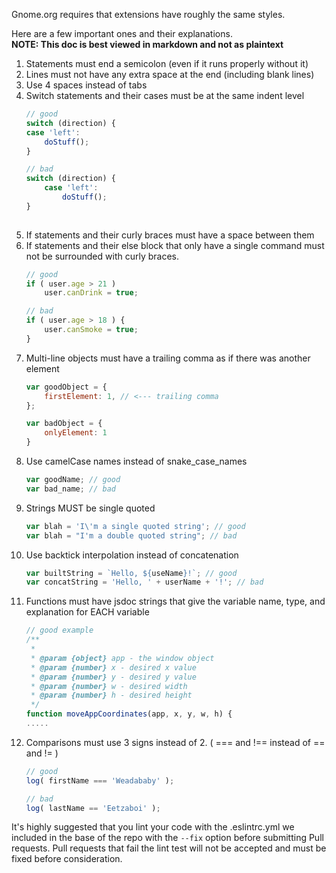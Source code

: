 Gnome.org requires that extensions have roughly the same styles.  

Here are a few important ones and their explanations.<br>
**NOTE: This doc is best viewed in markdown and not as plaintext**
1.  Statements must end a semicolon (even if it runs properly without it)
1.  Lines must not have any extra space at the end (including blank lines)
1.  Use 4 spaces instead of tabs
3.  Switch statements and their cases must be at the same indent level
    ```javascript
    // good
    switch (direction) {
    case 'left':
        doStuff();
    }
    
    // bad
    switch (direction) {
        case 'left':
            doStuff();
    }
        
    ```
1.  If statements and their curly braces must have a space between them
1.  If statements and their else block that only have a single command must not be surrounded with curly braces.
    ```javascript
    // good
    if ( user.age > 21 )
        user.canDrink = true;
    
    // bad
    if ( user.age > 18 ) {
        user.canSmoke = true;
    }
    ```
1.  Multi-line objects must have a trailing comma as if there was another element
    ```javascript
    var goodObject = {
        firstElement: 1, // <--- trailing comma
    };
    
    var badObject = {
        onlyElement: 1
    }
    ```
1.  Use camelCase names instead of snake_case_names
    ```javascript
    var goodName; // good
    var bad_name; // bad
    ```
1.  Strings MUST be single quoted
    ```javascript
    var blah = 'I\'m a single quoted string'; // good
    var blah = "I'm a double quoted string"; // bad 
    ```
1.  Use backtick interpolation instead of concatenation
    ```javascript
    var builtString = `Hello, ${useName}!`; // good
    var concatString = 'Hello, ' + userName + '!'; // bad
    ```
1.  Functions must have jsdoc strings that give the variable name, type, and explanation for EACH variable
    ```javascript
    // good example
    /**
     *
     * @param {object} app - the window object
     * @param {number} x - desired x value
     * @param {number} y - desired y value
     * @param {number} w - desired width
     * @param {number} h - desired height
     */
    function moveAppCoordinates(app, x, y, w, h) {
    .....

    ```
1.  Comparisons must use 3 signs instead of 2. ( === and !== instead of == and != )
    ```javascript
    // good
    log( firstName === 'Weadababy' );
    
    // bad
    log( lastName == 'Eetzaboi' );

It's highly suggested that you lint your code with the .eslintrc.yml we included in the base of the repo with the `--fix` option before submitting Pull requests.
Pull requests that fail the lint test will not be accepted and must be fixed before consideration.

